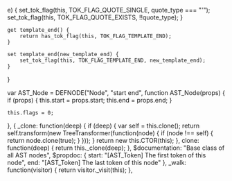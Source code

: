 e) {
        set_tok_flag(this, TOK_FLAG_QUOTE_SINGLE, quote_type === "'");
        set_tok_flag(this, TOK_FLAG_QUOTE_EXISTS, !!quote_type);
    }

    get template_end() {
        return has_tok_flag(this, TOK_FLAG_TEMPLATE_END);
    }

    set template_end(new_template_end) {
        set_tok_flag(this, TOK_FLAG_TEMPLATE_END, new_template_end);
    }
}

var AST_Node = DEFNODE("Node", "start end", function AST_Node(props) {
    if (props) {
        this.start = props.start;
        this.end = props.end;
    }

    this.flags = 0;
}, {
    _clone: function(deep) {
        if (deep) {
            var self = this.clone();
            return self.transform(new TreeTransformer(function(node) {
                if (node !== self) {
                    return node.clone(true);
                }
            }));
        }
        return new this.CTOR(this);
    },
    clone: function(deep) {
        return this._clone(deep);
    },
    $documentation: "Base class of all AST nodes",
    $propdoc: {
        start: "[AST_Token] The first token of this node",
        end: "[AST_Token] The last token of this node"
    },
    _walk: function(visitor) {
        return visitor._visit(this);
    },
  